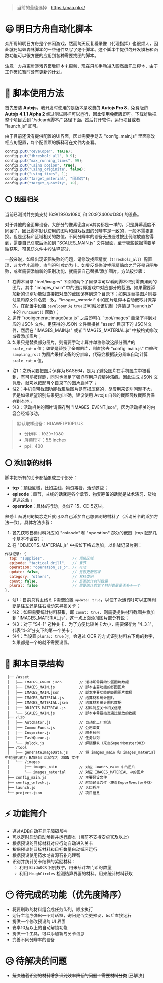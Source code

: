 > 当前的最佳选择：https://maa.plus/

# 😃 明日方舟自动化脚本

众所周知明日方舟是个休闲游戏，然而每天反复看录像（代理指挥）也很烦人，因此就用蚂蚁森林脚本的一些组件又写了这个脚本。这个脚本中提供的开发模板和函数功能可以很方便的应用到各种需要找图的脚本。

注意：方舟更新游戏界面后脚本未更新，现在只能手动进入图然后开启脚本，由于工作繁忙暂时没有更新的计划。

# 📕 脚本使用方法

首先安装 **Autojs**，我开发时使用的是版本是收费的 **Autojs Pro 8**，免费版的 **Autojs 4.1.1 Alpha 2** 经过测试同样可以运行，因此使用免费版即可。下载好后把整个项目丢到 "/sdcard/脚本/" 路径下面，然后打开软件，运行项目或者 "launch.js" 即可。

由于目前还没有提供配置的UI界面，因此需要手动去 "config_main.js" 里面修改相应的配置，每个配置项的解释可在文件内查看。

```js
config.put("developer", false);
config.put("threshold_all", 0.9);
config.put("max_running_times", 99);
config.put("using_potion", true);
config.put("using_originite", false);
config.put("using_times", 1);
config.put("target_material", "固源岩");
config.put("target_quantity", 10);
```

## ⭕ 找图相关

当前已测试并完美支持 16:9(1920x1080) 和 20:9(2400x1080) 的设备。

对于其他的全面屏设备，大部分的像素密度ppi其实都是一样的，只是屏幕高度不同罢了，因此脚本默认使用的图片和游戏截图的分辨率是一致的，一般不需要更换。但是坐标和区域相关的数值，不同分辨率的设备无法通过按比例缩放直接得到，需要自己获取后添加到 "SCALES_MAIN.js" 文件里面，至于哪些数据需要单独获取，可见该文件中的注释部分。

一般来说，如果出现识图失败的问题，请修改找图精度（`threshold_all`）配置项，从大往小调整，直到识别成功为止。如果反复修改找图精确度之后还是识图失败，或者需要添加新的识别功能，就需要自己替换/添加图片。方法按步骤：

1. 在脚本目录 "tool/images" 下面的两个子目录中可以看到脚本识别需要用到的图片。其中 "images_main" 中的图片即游戏中对应部分的截图，如果需要添加新的识别功能就直接把对应的截图保存到这个目录下；如果是替换图片则要注意和原文件名要一致。"images_material" 中的图片是脚本自动截取并保存的，在配置中设置 `developer` 为 `true` 即可触发该机制（详情见 "launch.js" 中的 `runCount()` 函数）；
2. 运行 "tool/generateImageData.js" 之后即可在 "tool/images" 目录下得到对应的 JSON 文件。用获得的 JSON 文件替换掉 "asset" 目录下的 JSON 文件，然后在 "IMAGES_MAIN.js" 或者 "IMAGES_MATERIAL.js" 中按格式修改或者添加图片；
3. 如果只是替换部分图片，则需要手动计算并单独修改这部分图片的 `scale_ratio` 值；如果是替换了全部图片，则直接去 "config_main.js" 中修改 `sampling_rslt` 为图片采样设备的分辨率，代码会根据该分辨率自动计算 `scale_ratio` 值。

- 注1：之所以要把图片保存为 BASE64，是为了避免图片在手机图库中被看到，有可能被误删，同时也满足了强迫症用户的精神洁癖。因此生成 JSON 文件后，就可以把那两个目录下的图片删掉了；  
- 注2：手机自带截图功能截取后图片是有损压缩的，尽管用来识别问题不大，但是如果希望识别结果更加准确，建议使用 Autojs 自带的截图函数截图后保存到本地；
- 注3：活动相关的图片请保存到 "IMAGES_EVENT.json"，因为活动相关的内容会经常改动。 

> 默认取样设备：HUAWEI P10PLUS 
> - 分辨率：1920*1080 
> - 屏幕尺寸：5.5 inches
> - ppi：400

## ⭕ 添加新的材料

脚本把所有的关卡都抽象成三个部分：

- **top**：顶级区域，比如主线，物资筹备，活动这些；
- **episode**：章节，主线的话就是各个章节，物资筹备的话就是战术演习、货物运送这些；
- **operation**：具体的行动，类似7-15、CE-5这些。

熟悉上面说到的概念之后就可以自己添加自己想要刷的材料了（活动关卡的添加方法一致），具体方法步骤：

1. 首先获取目标材料对应的 "episode" 和 "operation" 部分的截图（top 就那几个基本不会变）；
2. 在 "OBJECTS_MATERIAL.js" 中按如下格式添加，以作战记录为例：
```js
作战记录: { 
  top: "supplies",             // 顶级区域
  episode: "tactical_drill",   // 章节
  operation: "operation_ls_5", // 行动
  update: false,               // 是否更新区域
  category: "others",          // 材料类别
  count: false,                // 是否统计材料数量
  plural: false                // 需要统计的单个材料数量是否多于一个
},
```

- 注1：目前只有主线关卡需要设置 `update: true`，以便下次运行时可以正确判断是往左还是往右滑动来寻找关卡；  
- 注2：如果需要统计材料获取，即 `count: true`，则需要提供材料截图并添加到 "IMAGES_MATERIAL.js"，这一点上面添加图片部分有说；  
- 注3：对于 "S4-1" 这种关卡，为了方便比较关卡大小，需要保存为 "4_3_1"，代表“4-3”分支下的第一个关卡；
- 注4：当设置 `plural: true` 时，会通过 OCR 的方式识别材料右下角的数字，如果都是一个的就不需要设置。

# 🧐 脚本目录结构

```
 ├── /asset
 │   ├── IMAGES_EVENT.json        // 活动所需要的识图图片数据
 │   ├── IMAGES_MAIN.js           // 脚本主要功能的识图图片
 │   ├── IMAGES_MAIN.json         // 脚本主要功能的识图图片数据
 │   ├── IMAGES_MATERIAL.js       // 结算材料统计图片
 │   ├── IMAGES_MATERIAL.json     // 结算材料统计图片数据
 │   ├── OBJECTS_MATERIAL.js      // 材料对应关卡相关信息
 │   └── SCALES_MAIN.js           // 脚本中需要按宽高比缩放的数据
 ├── /lib
 │   ├── Automator.js             // 自动化工厂方法
 │   ├── CommonFuncs.js           // 公用函数
 │   ├── Inspector.js             // 服务检测
 │   ├── TaskQueue.js             // 任务队列
 │   └── Unlock.js                // 解锁模块（来自SuperMonster003）
 ├── /tool
 │   ├── generateImageData.js     // 将 images_main 和 images_material 中的图片转为 BASE64 后保存为 JSON 文件
 │   └── /images
 │       ├── images_main          // 对应 IMAGES_MAIN 中的图片
 │       └── images_material      // 对应 IMAGES_MATERIAL 中的图片
 ├── config_main.js               // 主要预设文件
 ├── config_unlock.js             // 解锁预设文件（来自SuperMonster003）
 ├── launch.js                    // 入口程序
 └── project.json                 // 项目信息
```

# ⚡ 功能简介

* 通过ADB自动开启无障碍服务
* 可以定时启动自动解锁并运行脚本（目前不支持安卓10及以上）
* 根据预设的目标材料对应行动自动进入关卡
* 根据预设的目标材料和目标数量自动循环运行
* 根据预设使用药水或者源石补充理智
* 识别并统计关卡结算的奖励材料：
  * 利用 `BaiduOCR` 识别数字，用来统计龙门币的数量
  * 利用 `HoughCircles` 检测结算界面的材料，用来统计材料获取

# 😶 待完成的功能（优先度降序）

* 将要刷取的材料组合成任务队列，顺序执行
* 运行主程序弹出一个对话框，询问是否变更预设，5s后直接运行
* 提供一个修改预设的 UI 界面
* 安卓10及以上的自动解锁功能
* 提供一个工具，可以添加新的关卡信息
* 完善不同分辨率的设备

# 😥 待解决的问题

* ~~解决随着识别的材料增多识别效率降低的问题：需要材料分类~~ [已解决]
